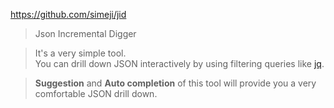 https://github.com/simeji/jid

> Json Incremental Digger

> It's a very simple tool.  
You can drill down JSON interactively by using filtering queries like [jq](https://stedolan.github.io/jq/).

> **Suggestion** and **Auto completion** of this tool will provide you a very comfortable JSON drill down.